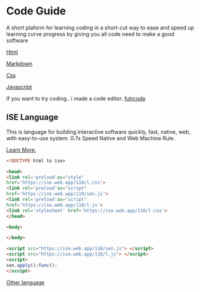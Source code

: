 <link rel="preload" as='style' href="https://actwu.github.io/md.css"/>
<link rel="stylesheet" href="https://actwu.github.io/md.css"/>

# Code Guide
A short plaform for learning coding in a short-cut way to ease and speed up
learning curve progress by giving you all code need to make a good software


[Html](/html.md)

[Markdown](/md.md)

[Css](/css.md)

[Javascript](/js.md)

If you want to try coding.. i made a code editor.
[futrcode](https://actwu.github.io/code)

## ISE Language
This is language for building interactive software quickly, fast, native, web, with
easy-to-use system. 0.7s Speed Native and Web Machine Rule.


[Learn More,](https://gist.github.com/actwu/0a120c27344cfa32aeceef16f6f69cce#file-isedocs-md)

```html
<!DOCTYPE html to ise>

<head>
<link rel='preload'as="style"
href='https://ise.web.app/110/l.css'>
<link rel='preload'as="script"
href='https://ise.web.app/110/sen.js'>
<link rel='preload'as="script"
href='https://ise.web.app/110/l.js'>
<link rel='stylesheet' href='https://ise.web.app/110/l.css'>
</head>

<body>

</body>

<script src="https://ise.web.app/110/sen.js"> </script>
<script src="https://ise.web.app/110/l.js"> </script>
<script>
sen.apply();func();
</script>
```

[Other language](/other.md)
